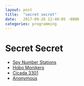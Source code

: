 ```yaml
---
layout: post
title:  "secret secret"
date:   2017-09-26 12:40:05 -0800
categories: programming
---
```


# Secret Secret

* [Spy Number Stations](https://archive.org/details/ird059)
* [Hobo Monikers](https://www.youtube.com/watch?v=HgSRiJjmnYY)
* [Cicada 3301](https://cicada3301.org/)
* [Anonymous](http://www.youtube.com/user/AnonymousWorldvoce)
